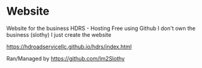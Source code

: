# Website
Website for the business HDRS - Hosting Free using Github
I don't own the business (slothy) I just create the website

https://hdroadservicellc.github.io/hdrs/index.html

Ran/Managed by https://github.com/Im2Slothy
